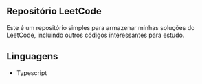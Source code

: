 ## Repositório LeetCode

Este é um repositório simples para armazenar minhas soluções do LeetCode, incluindo outros códigos interessantes para estudo.

## Linguagens

- Typescript
